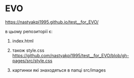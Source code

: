 
# EVO
https://nastyakpi1995.github.io/test__for_EVO/

в цьому репозиторії є:

1) index.html

2) також style.css https://github.com/nastyakpi1995/test__for_EVO/blob/gh-pages/src/style.css 

3) картинки які знаходяться в папці src/images
